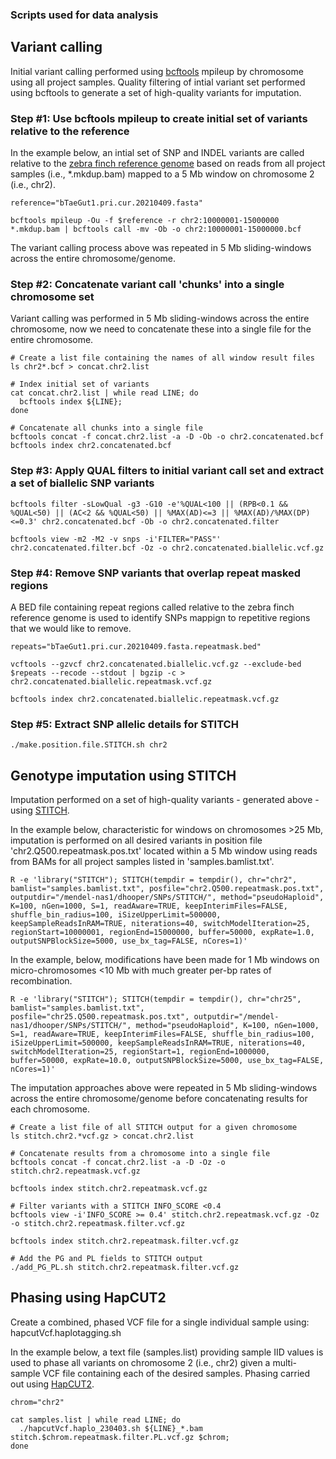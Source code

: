 ### Scripts used for data analysis

## Variant calling

Initial variant calling performed using [bcftools](https://samtools.github.io/bcftools/bcftools.html) mpileup by chromosome using all project samples. Quality filtering of intial variant set performed using bcftools to generate a set of high-quality variants for imputation.

### Step #1: Use bcftools mpileup to create initial set of variants relative to the reference
In the example below, an intial set of SNP and INDEL variants are called relative to the [zebra finch reference genome](https://www.ncbi.nlm.nih.gov/datasets/genome/GCA_003957565.4/) based on reads  from all project samples (i.e., *.mkdup.bam) mapped to a 5 Mb window on chromosome 2 (i.e., chr2).

```
reference="bTaeGut1.pri.cur.20210409.fasta"

bcftools mpileup -Ou -f $reference -r chr2:10000001-15000000 *.mkdup.bam | bcftools call -mv -Ob -o chr2:10000001-15000000.bcf
```

The variant calling process above was repeated in 5 Mb sliding-windows across the entire chromosome/genome.

### Step #2: Concatenate variant call 'chunks' into a single chromosome set
Variant calling was performed in 5 Mb sliding-windows across the entire chromosome, now we need to concatenate these into a single file for the entire chromosome.

```
# Create a list file containing the names of all window result files
ls chr2*.bcf > concat.chr2.list

# Index initial set of variants
cat concat.chr2.list | while read LINE; do
  bcftools index ${LINE};
done

# Concatenate all chunks into a single file
bcftools concat -f concat.chr2.list -a -D -Ob -o chr2.concatenated.bcf
bcftools index chr2.concatenated.bcf

```

### Step #3: Apply QUAL filters to initial variant call set and extract a set of biallelic SNP variants

```
bcftools filter -sLowQual -g3 -G10 -e'%QUAL<100 || (RPB<0.1 && %QUAL<50) || (AC<2 && %QUAL<50) || %MAX(AD)<=3 || %MAX(AD)/%MAX(DP)<=0.3' chr2.concatenated.bcf -Ob -o chr2.concatenated.filter

bcftools view -m2 -M2 -v snps -i'FILTER="PASS"' chr2.concatenated.filter.bcf -Oz -o chr2.concatenated.biallelic.vcf.gz
```

### Step #4: Remove SNP variants that overlap repeat masked regions
A BED file containing repeat regions called relative to the zebra finch reference genome is used to identify SNPs mappign to repetitive regions that we would like to remove.

```
repeats="bTaeGut1.pri.cur.20210409.fasta.repeatmask.bed"

vcftools --gzvcf chr2.concatenated.biallelic.vcf.gz --exclude-bed $repeats --recode --stdout | bgzip -c > chr2.concatenated.biallelic.repeatmask.vcf.gz

bcftools index chr2.concatenated.biallelic.repeatmask.vcf.gz
```

### Step #5: Extract SNP allelic details for STITCH

```
./make.position.file.STITCH.sh chr2
```

## Genotype imputation using STITCH

Imputation performed on a set of high-quality variants - generated above - using [STITCH](https://github.com/rwdavies/STITCH).

In the example below, characteristic for windows on chromosomes >25 Mb, imputation is performed on all desired variants in position file 'chr2.Q500.repeatmask.pos.txt' located within a 5 Mb window using reads from BAMs for all project samples listed in 'samples.bamlist.txt'.
```
R -e 'library("STITCH"); STITCH(tempdir = tempdir(), chr="chr2", bamlist="samples.bamlist.txt", posfile="chr2.Q500.repeatmask.pos.txt", outputdir="/mendel-nas1/dhooper/SNPs/STITCH/", method="pseudoHaploid", K=100, nGen=1000, S=1, readAware=TRUE, keepInterimFiles=FALSE, shuffle_bin_radius=100, iSizeUpperLimit=500000, keepSampleReadsInRAM=TRUE, niterations=40, switchModelIteration=25, regionStart=10000001, regionEnd=15000000, buffer=50000, expRate=1.0, outputSNPBlockSize=5000, use_bx_tag=FALSE, nCores=1)'
```

In the example, below, modifications have been made for 1 Mb windows on micro-chromosomes <10 Mb with much greater per-bp rates of recombination.
```
R -e 'library("STITCH"); STITCH(tempdir = tempdir(), chr="chr25", bamlist="samples.bamlist.txt", posfile="chr25.Q500.repeatmask.pos.txt", outputdir="/mendel-nas1/dhooper/SNPs/STITCH/", method="pseudoHaploid", K=100, nGen=1000, S=1, readAware=TRUE, keepInterimFiles=FALSE, shuffle_bin_radius=100, iSizeUpperLimit=500000, keepSampleReadsInRAM=TRUE, niterations=40, switchModelIteration=25, regionStart=1, regionEnd=1000000, buffer=50000, expRate=10.0, outputSNPBlockSize=5000, use_bx_tag=FALSE, nCores=1)'
```

The imputation approaches above were repeated in 5 Mb sliding-windows across the entire chromosome/genome before concatenating results for each chromosome.

```
# Create a list file of all STITCH output for a given chromosome
ls stitch.chr2.*vcf.gz > concat.chr2.list

# Concatenate results from a chromosome into a single file 
bcftools concat -f concat.chr2.list -a -D -Oz -o stitch.chr2.repeatmask.vcf.gz

bcftools index stitch.chr2.repeatmask.vcf.gz

# Filter variants with a STITCH INFO_SCORE <0.4
bcftools view -i'INFO_SCORE >= 0.4' stitch.chr2.repeatmask.vcf.gz -Oz -o stitch.chr2.repeatmask.filter.vcf.gz

bcftools index stitch.chr2.repeatmask.filter.vcf.gz

# Add the PG and PL fields to STITCH output
./add_PG_PL.sh stitch.chr2.repeatmask.filter.vcf.gz
```

## Phasing using HapCUT2

Create a combined, phased VCF file for a single individual sample using: hapcutVcf.haplotagging.sh

In the example below, a text file (samples.list) providing sample IID values is used to phase all variants on chromosome 2 (i.e., chr2) given a multi-sample VCF file containing each of the desired samples. Phasing carried out using [HapCUT2](https://github.com/vibansal/HapCUT2).

```
chrom="chr2"

cat samples.list | while read LINE; do
  ./hapcutVcf.haplo_230403.sh ${LINE}_*.bam stitch.$chrom.repeatmask.filter.PL.vcf.gz $chrom;
done
```
